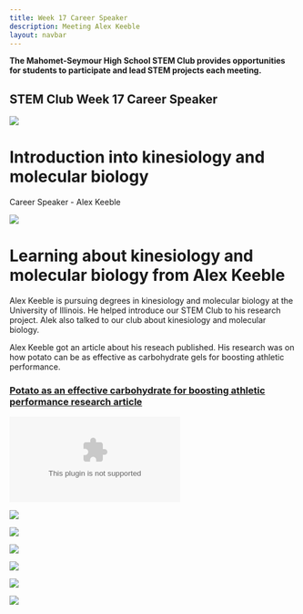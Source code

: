 ```yaml
---
title: Week 17 Career Speaker
description: Meeting Alex Keeble                      
layout: navbar
---
```


**The Mahomet-Seymour High School STEM Club provides opportunities for students to participate and lead STEM projects each meeting.** 


## **STEM Club Week 17 Career Speaker**

![](images/StemClubProjectWeek17A.jpg)

# **Introduction into kinesiology and molecular biology**
Career Speaker - Alex Keeble

![](images/StemClubProjectWeek17B.jpg)


# **Learning about kinesiology and molecular biology from Alex Keeble**                               
                                                                                            
Alex Keeble is pursuing degrees in kinesiology and molecular biology at the University of Illinois.  He helped introduce our STEM Club to his research project.  Alek also talked to our club about kinesiology and molecular biology. 
                                                               
                                                                                    
                                                                                        
Alex Keeble got an article about his reseach published.  His research was on how potato can be as effective as carbohydrate gels for boosting athletic performance.                                                                                        
### **[Potato as an effective carbohydrate for boosting athletic performance research article](https://news.illinois.edu/view/6367/803645)**
                                                                            
                                                                            
![](AlexKeebleSTEM..pptx)
                                                                             
                                                                                                    
![](images/StemClubProjectWeek17C.jpg)


![](images/StemClubProjectWeek17D.jpg)


![](images/StemClubProjectWeek17E.jpg)


![](images/StemClubProjectWeek17F.jpg)


![](images/StemClubProjectWeek17G.jpg)


![](images/StemClubProjectWeek17H.jpg)







